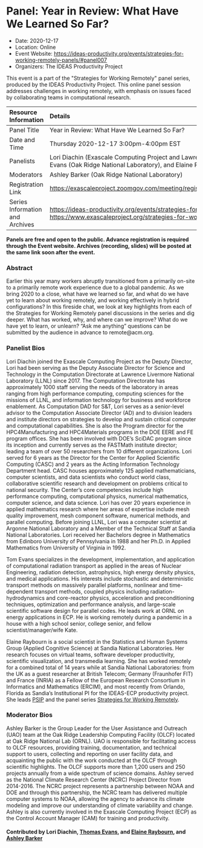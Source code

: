 # Panel: Year in Review: What Have We Learned So Far?

- Date: 2020-12-17
- Location: Online
- Event Website: https://ideas-productivity.org/events/strategies-for-working-remotely-panels/#panel007
- Organizers: The IDEAS Productivity Project
			   
This event is a part of the "Strategies for Working Remotely" 
panel series, produced by the IDEAS Productivity
Project.
This online panel session addresses challenges in working remotely, with emphasis on issues faced by collaborating teams in computational research.

Resource Information | Details
:--- | :---			   
Panel Title | Year in Review: What Have We Learned So Far?
Date and Time | Thursday 2020-12-17  3:00pm-4:00pm EST 
Panelists | Lori Diachin (Exascale Computing Project and Lawrence Livermore National Laboratory), Thomas Evans (Oak Ridge National Laboratory),  and Elaine Raybourn (Sandia National Laboratories)
Moderators | Ashley Barker (Oak Ridge National Laboratory)
Registration Link | 	<https://exascaleproject.zoomgov.com/meeting/register/vJIsdOGqrj0tGZISJDOBjibYOzOm52nqbLw>
Series Information and Archives | <https://ideas-productivity.org/events/strategies-for-working-remotely-panels/> or<br><https://www.exascaleproject.org/strategies-for-working-remotely/>

**Panels are free and open to the public. Advance registration is required through the Event website. Archives (recording, slides) will be posted at the same link soon after the event.**

### Abstract
<p>Earlier this year many workers abruptly transitioned from a primarily on-site to a primarily remote work experience due to a global pandemic. As we bring 2020 to a close, what have we learned so far, and what do we have yet to learn about working remotely, and working effectively in hybrid configurations? In this fireside chat, we look at key highlights from each of the Strategies for Working Remotely panel discussions in the series and dig deeper. What has worked, why, and where can we improve? What do we have yet to learn, or unlearn? “Ask me anything” questions can be submitted by the audience in advance to remote@acm.org.</p>



### Panelist Bios
<p>Lori Diachin joined the Exascale Computing Project as the Deputy Director, Lori had been serving as the Deputy Associate Director for Science and Technology in the Computation Directorate at Lawrence Livermore National Laboratory (LLNL) since 2017. The Computation Directorate has approximately 1000 staff serving the needs of the laboratory in areas ranging from high performance computing, computing sciences for the missions of LLNL, and information technology for business and workforce enablement. As Computation DAD for S&amp;T, Lori serves as a senior-level advisor to the Computation Associate Director (AD) and to division leaders and institute directors on strategies to develop and sustain critical computer and computational capabilities. She is also the Program director for the HPC4Manufacturing and HPC4Materials programs in the DOE EERE and FE program offices. She has been involved with DOE’s SciDAC program since its inception and currently serves as the FASTMath institute director; leading a team of over 50 researchers from 10 different organizations. Lori served for 6 years as the Director for the Center for Applied Scientific Computing (CASC) and 2 years as the Acting Information Technology Department head. CASC houses approximately 125 applied mathematicians, computer scientists, and data scientists who conduct world class, collaborative scientific research and development on problems critical to national security. The Center’s core competencies include high performance computing, computational physics, numerical mathematics, computer science, and data science. Lori has over 20 years experience in applied mathematics research where her areas of expertise include mesh quality improvement, mesh component software, numerical methods, and parallel computing. Before joining LLNL, Lori was a computer scientist at Argonne National Laboratory and a Member of the Technical Staff at Sandia National Laboratories. Lori received her Bachelors degree in Mathematics from Edinboro University of Pennsylvania in 1988 and her Ph.D. in Applied Mathematics from University of Virginia in 1992.</p>
<!-- Bio for panelist 7 -->
<p>Tom Evans specializes in the development, implementation, and application of computational radiation transport as applied in the areas of Nuclear Engineering, radiation detection, astrophysics, high energy density physics, and medical applications. His interests include stochastic and deterministic transport methods on massively parallel platforms, nonlinear and time-dependent transport methods, coupled physics including radiation-hydrodynamics and core-reactor physics, acceleration and preconditioning techniques, optimization and performance analysis, and large-scale scientific software design for parallel codes. He leads work at ORNL on energy applications in ECP.  He is working remotely during a pandemic in a house with a high school senior, college senior, and fellow scientist/manager/wife Kate.</p>

<!-- Bio for panelist 2
Thomas Evans leads work at ORNL on energy applications in ECP.  He is
working remotely during a pandemic in a house with a high school
senior, college senior, and fellow scientist/manager/wife Kate (see
bio above).
-->
<!-- Bio for panelist 7 -->
<p>Elaine Raybourn is a social scientist in the Statistics and Human Systems Group (Applied Cognitive Science) at Sandia National Laboratories. Her research focuses on virtual teams, software developer productivity, scientific visualization, and transmedia learning. She has worked remotely for a combined total of 14 years while at Sandia National Laboratories: from the UK as a guest researcher at British Telecom; Germany (Fraunhofer FIT) and France (INRIA) as a Fellow of the European Research Consortium in Informatics and Mathematics (ERCIM), and most recently from Orlando, Florida as Sandia’s Institutional PI for the IDEAS-ECP productivity project. She leads <a href="https://bssw.io/psip/">PSIP</a> and the panel series <a href="https://www.exascaleproject.org/strategies-for-working-remotely/">Strategies for Working Remotely</a>.</p>

<!-- Bio for moderator 4 
Elaine Raybourn is a social scientist in the Statistics and Human
Systems Group (Applied Cognitive Science) at Sandia National
Laboratories. Her research focuses on virtual teams, software
developer productivity, and transmedia learning. She has worked
remotely for a combined total of 14 years while at Sandia National
Laboratories: from the UK as a guest researcher at British Telecom;
Germany (Fraunhofer FIT) and France (INRIA) as a Fellow of the
European Research Consortium in Informatics and Mathematics (ERCIM),
and most recently from Orlando, Florida as Sandia's Institutional PI
for the IDEAS-ECP productivity project. She leads the panel series
*Strategies for Working Remotely*.
-->

<!-- Bio for moderator 2, 3
Elaine Raybourn is a social scientist who has worked remotely for a
combined total of 14 years while at Sandia National Laboratories: from
the UK as a guest researcher at British Telecom; Germany (FhG FIT) and
France (INRIA) as a Fellow of the European Research Consortium in
Informatics and Mathematics (ERCIM), and most recently from Orlando,
Florida as a member of Sandia’s Statistics and Human Systems Group
(Applied Cognitive Science) and the IDEAS-ECP productivity project.
-->

<!--- Bio for panel 1 
<p>Elaine Raybourn is a social scientist who has worked remotely for a
combined total of 14 years while at Sandia National Laboratories: from
the UK as a guest researcher at British Telecom; Germany and France as
a Fellow of the European Research Consortium in Informatics and
Mathematics (ERCIM), and most recently from Orlando, Florida as a
member of Sandia’s Statistics and Human Systems Group and the
IDEAS-ECP productivity project.</p>
--->

    


### Moderator Bios
<p>Ashley Barker is the Group Leader for the User Assistance and Outreach
(UAO) team at the Oak Ridge Leadership Computing Facility (OLCF)
located at Oak Ridge National Lab (ORNL). UAO is responsible for
facilitating access to OLCF resources, providing training,
documentation, and technical support to users, collecting and
reporting on user facility data, and acquainting the public with the
work conducted at the OLCF through scientific highlights. The OLCF
supports more than 1,200 users and 250 projects annually from a wide
spectrum of science domains. Ashley served as the National Climate
Research Center (NCRC) Project Director from 2014-2016. The NCRC
project represents a partnership between NOAA and DOE and through this
partnership, the NCRC team has delivered multiple computer systems to
NOAA, allowing the agency to advance its climate modeling and improve
our understanding of climate variability and change. Ashley is also
currently involved in the Exascale Computing Project (ECP) as the
Control Account Manager (CAM) for training and productivity.</p>

    

#### Contributed by Lori Diachin, [Thomas Evans](https://github.com/tmdelellis "Thomas Evans GitHub profile"),  and [Elaine Raybourn](https://github.com/elaineraybourn "Elaine Raybourn GitHub profile"), and [Ashley Barker](https://github.com/ashley08 "Ashley Barker Github Profile")

<!---
Publish: yes
Categories: skills
Topics: online learning
Level: 2
Prerequisites: default
Aggregate: none
--->
